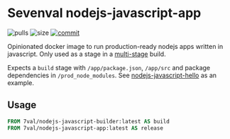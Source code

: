 # Sevenval nodejs-javascript-app

![pulls](https://img.shields.io/docker/pulls/7val/nodejs-javascript-app.svg)
![size](https://images.microbadger.com/badges/image/7val/nodejs-javascript-app.svg)
[![commit](https://images.microbadger.com/badges/commit/7val/nodejs-javascript-app.svg)](https://microbadger.com/images/7val/nodejs-javascript-app)

Opinionated docker image to run production-ready nodejs apps written in javascript.
Only used as a stage in a [multi-stage][1] build.

Expects a `build` stage with `/app/package.json`, `/app/src` and package dependencies in `/prod_node_modules`.
See [nodejs-javascript-hello][2] as an example.

## Usage

```Dockerfile
FROM 7val/nodejs-javascript-builder:latest AS build
FROM 7val/nodejs-javascript-app:latest AS release
```

[1]: https://docs.docker.com/develop/develop-images/multistage-build/
[2]: https://github.com/sevenval/dockerfiles/tree/master/nodejs-javascript-hello
